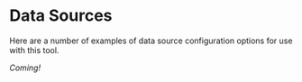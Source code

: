 # Data Sources

Here are a number of examples of data source configuration options for use with this tool.

*Coming!*